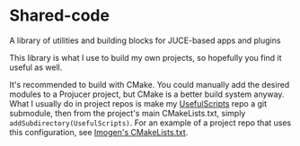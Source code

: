 # Shared-code
A library of utilities and building blocks for JUCE-based apps and plugins

This library is what I use to build my own projects, so hopefully you find it useful as well.

It's recommended to build with CMake. You could manually add the desired modules to a Projucer project, but CMake is a better build system anyway. 
What I usually do in project repos is make my [UsefulScripts](https://github.com/BenViningMusicSoftware/UsefulScripts) repo a git submodule, then from the project's main CMakeLists.txt, simply `addSubdirectory(UsefulScripts)`.
For an example of a project repo that uses this configuration, see [Imogen's CMakeLists.txt](https://github.com/benthevining/imogen/blob/main/CMakeLists.txt).
